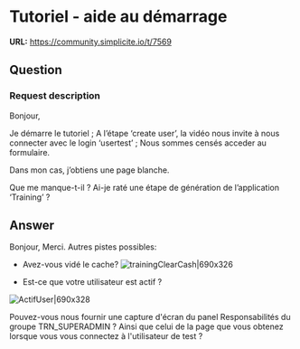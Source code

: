 # Tutoriel - aide au démarrage

**URL:** https://community.simplicite.io/t/7569

## Question
### Request description



Bonjour, 

Je démarre le tutoriel ; 
A l’étape ‘create user’, la vidéo nous invite à nous connecter avec le login ‘usertest’ ;
Nous sommes censés acceder au formulaire.
  
Dans mon cas, j’obtiens une page blanche. 
 
Que me manque-t-il ?
Ai-je raté une étape de génération de l’application ‘Training’ ?

## Answer
Bonjour,
Merci.
Autres pistes possibles:

* Avez-vous vidé le cache?
![trainingClearCash|690x326](upload://lsPrmXcBqWWpS1S1AmQQj5dqluB.png)


* Est-ce que votre utilisateur est actif ?

![ActifUser|690x328](upload://74ebeR1MH0ma2d27Eyv1Ah6i7J0.png)

Pouvez-vous nous fournir une capture d'écran du panel Responsabilités du groupe TRN_SUPERADMIN ? 
Ainsi que celui de la page que vous obtenez lorsque vous vous connectez à l'utilisateur de test ?
